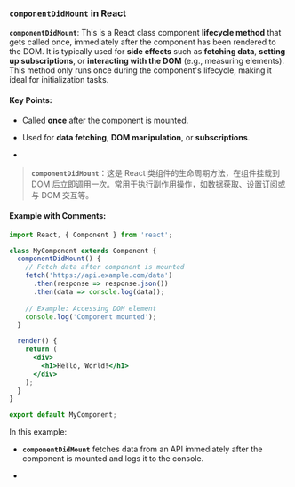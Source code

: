 ### `componentDidMount` in React

**`componentDidMount`**: This is a React class component **lifecycle method** that gets called once, immediately after the component has been rendered to the DOM. It is typically used for **side effects** such as **fetching data**, **setting up subscriptions**, or **interacting with the DOM** (e.g., measuring elements). This method only runs once during the component's lifecycle, making it ideal for initialization tasks.

<audio src="C:\Users\10691\Downloads\__`componentDid (2).mp3"></audio>

#### Key Points:
- Called **once** after the component is mounted.

- Used for **data fetching**, **DOM manipulation**, or **subscriptions**.

- <audio src="C:\Users\10691\Downloads\- Called __once.mp3"></audio>

> **`componentDidMount`**：这是 React 类组件的生命周期方法，在组件挂载到 DOM 后立即调用一次。常用于执行副作用操作，如数据获取、设置订阅或与 DOM 交互等。
>
> <audio src="C:\Users\10691\Downloads\componentDidMou.mp3"></audio>

#### Example with Comments:

<audio src="C:\Users\10691\Downloads\这段代码展示了一个 React.mp3"></audio>

```jsx
import React, { Component } from 'react';

class MyComponent extends Component {
  componentDidMount() {
    // Fetch data after component is mounted
    fetch('https://api.example.com/data')
      .then(response => response.json())
      .then(data => console.log(data));
      
    // Example: Accessing DOM element
    console.log('Component mounted');
  }

  render() {
    return (
      <div>
        <h1>Hello, World!</h1>
      </div>
    );
  }
}

export default MyComponent;
```

In this example:
- **`componentDidMount`** fetches data from an API immediately after the component is mounted and logs it to the console.

- <audio src="C:\Users\10691\Downloads\__`componentDid (3).mp3"></audio>